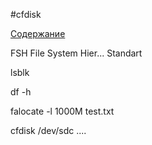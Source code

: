 #cfdisk

[Содержание](../readme.md)




FSH File System Hier... Standart

lsblk

df -h

falocate -l 1000M test.txt

cfdisk /dev/sdc ....
